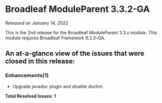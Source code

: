 # Broadleaf ModuleParent 3.3.2-GA

_Released on January 14, 2022_

This is the 2nd release for the Broadleaf ModuleParent 3.3.x module. This module requires Broadleaf Framework 6.2.0-GA.

## An at-a-glance view of the issues that were closed in this release:

### Enhancements(1)
- Upgrade javadoc plugin and disable doclint.

**Total Resolved Issues: 1**
